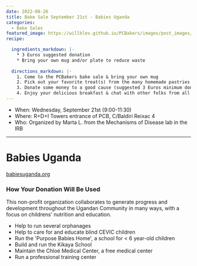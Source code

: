 ```yaml
---
date: 2022-08-26
title: Bake Sale September 21st - Babies Uganda
categories:
  - Bake Sales
featured_image: https://willblev.github.io/PCBakers/images/post_images/Bake_sale_21_sept.png
recipe:

  ingredients_markdown: |-
    * 3 Euros suggested donation
    * Bring your own mug and/or plate to reduce waste
  
  directions_markdown: |-
    1. Come to the PCBakers bake sale & bring your own mug
    2. Pick out your favorite treat(s) from the many homemade pastries that are available
    3. Donate some money to a good cause (suggested 3 Euros minimum donation per portion); there will be Ugandan tea and coffee available too (suggested donation of 1 Euro)
    4. Enjoy your delicious breakfast & chat with other folks from all around the PCB
---
```

- When: Wednesday, September 21st (9:00-11:30)
- Where: R+D+I Towers entrance of PCB, C/Baldiri Reixac 4
- Who: Organized by Marta L. from the Mechanisms of Disease lab in the IRB 
   
---

# Babies Uganda
[babiesuganda.org](https://babiesuganda.org/)

### How Your Donation Will Be Used
This non-profit organization collaborates to generate progress and development throughout the Ugandan Community in many ways, with a focus on childrens' nutrition and education.
- Help to run several orphanages
- Help to care for and educate blind CEVIC children
- Run the 'Purpose Babies Home', a school for < 6 year-old children
- Build and run the Kikaya School
- Maintain the Chloé Medical Center, a free medical center
- Run a professional training center

